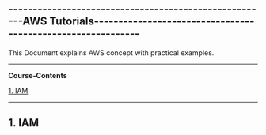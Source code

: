 ## ------------------------------------------------------AWS Tutorials------------------------------------------------------------
This Document explains AWS concept with practical examples.


----------------------------------------------------------------------------------------------------------------------------------
**Course-Contents**

[1. IAM](#1-iam)

----------------------------------------------------------------------------------------------------------------------------------
## 1. IAM ##
